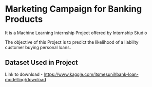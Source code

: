 # Marketing Campaign for Banking Products

It is a Machine Learning Internship Project offered by Internship Studio

The objective of this Project is to predict the likelihood of a liability customer buying personal loans.

## Dataset Used in Project

Link to download - https://www.kaggle.com/itsmesunil/bank-loan-modelling/download

